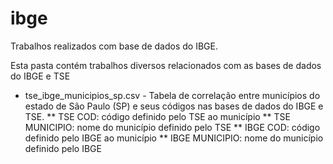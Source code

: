 # ibge
Trabalhos realizados com base de dados do IBGE.

Esta pasta contém trabalhos diversos relacionados com as bases de dados do IBGE e TSE

* tse_ibge_municipios_sp.csv - Tabela de correlação entre municípios do estado de São Paulo (SP) e seus códigos nas bases de dados do IBGE e TSE.
** TSE COD: código definido pelo TSE ao município
** TSE MUNICIPIO: nome do município definido pelo TSE
** IBGE COD: código definido pelo IBGE ao município
** IBGE MUNICIPIO: nome do município definido pelo IBGE
